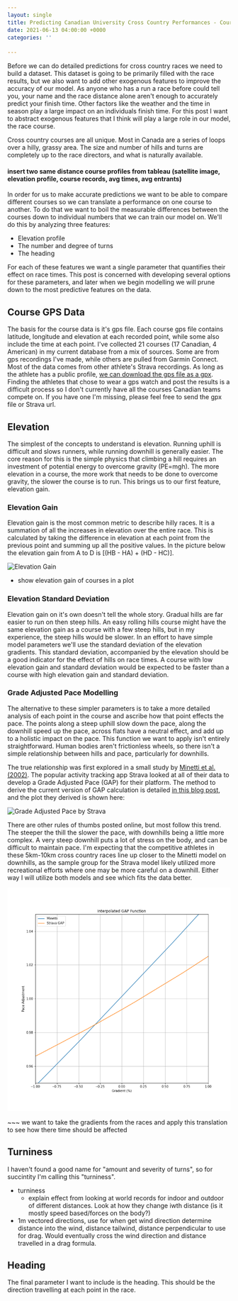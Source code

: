 ```yaml
---
layout: single
title: Predicting Canadian University Cross Country Performances - Course Analysis
date: 2021-06-13 04:00:00 +0000
categories: ''

---
```

Before we can do detailed predictions for cross country races we need to build a dataset. This dataset is going to be primarily filled with the race results, but we also want to add other exogenous features to improve the accuracy of our model. As anyone who has a run a race before could tell you, your name and the race distance alone aren't enough to accurately predict your finish time. Other factors like the weather and the time in season play a large impact on an individuals finish time. For this post I want to abstract exogenous features that I think will play a large role in our model, the race course.

Cross country courses are all unique. Most in Canada are a series of loops over a hilly, grassy area. The size and number of hills and turns are completely up to the race directors, and what is naturally available.

#### insert two same distance course profiles from tableau (satellite image, elevation profile, course records, avg times, avg entrants)

In order for us to make accurate predictions we want to be able to compare different courses so we can translate a performance on one course to another. To do that we want to boil the measurable differences between the courses down to individual numbers that we can train our model on. We'll do this by analyzing three features:

* Elevation profile
* The number and degree of turns
* The heading

For each of these features we want a single parameter that quantifies their effect on race times. This post is concerned with developing several options for these parameters, and later when we begin modelling we will prune down to the most predictive features on the data.

## Course GPS Data

The basis for the course data is it's gps file. Each course gps file contains latitude, longitude and elevation at each recorded point, while some also include the time at each point. I've collected 21 courses (17 Canadian, 4 American) in my current database from a mix of sources. Some are from gps recordings I've made, while others are pulled from Garmin Connect. Most of the data comes from other athlete's Strava recordings. As long as the athlete has a public profile, [we can download the gps file as a gpx](https://support.strava.com/hc/en-us/articles/216918447-Downloading-a-GPX-Route-from-other-Athlete-s-Activities). Finding the athletes that chose to wear a gps watch and post the results is a difficult process so I don't currently have all the courses Canadian teams compete on. If you have one I'm missing, please feel free to send the gpx file or Strava url.

## Elevation

The simplest of the concepts to understand is elevation. Running uphill is difficult and slows runners, while running downhill is generally easier. The core reason for this is the simple physics that climbing a hill requires an investment of potential energy to overcome gravity (PE=mgh). The more elevation in a course, the more work that needs to be done to overcome gravity, the slower the course is to run. This brings us to our first feature, elevation gain.

### Elevation Gain

Elevation gain is the most common metric to describe hilly races. It is a summation of all the increases in elevation over the entire race. This is calculated by taking the difference in elevation at each point from the previous point and summing up all the positive values. In the picture below the elevation gain from A to D is \[(HB - HA) + (HD - HC)\].

![](https://upload.wikimedia.org/wikipedia/commons/9/9a/Elevation_gain.png "Elevation Gain")

* show elevation gain of courses in a plot

### Elevation Standard Deviation

Elevation gain on it's own doesn't tell the whole story. Gradual hills are far easier to run on then steep hills. An easy rolling hills course might have the same elevation gain as a course with a few steep hills, but in my experience, the steep hills would be slower. In an effort to have simple model parameters we'll use the standard deviation of the elevation gradients. This standard deviation, accompanied by the elevation should be a good indicator for the effect of hills on race times. A course with low elevation gain and standard deviation would be expected to be faster than a course with high elevation gain and standard deviation.

### Grade Adjusted Pace Modelling

The alternative to these simpler parameters is to take a more detailed analysis of each point in the course and ascribe how that point effects the pace. The points along a steep uphill slow down the pace, along the downhill speed up the pace, across flats have a neutral effect, and add up to a holistic impact on the pace. This function we want to apply isn't entirely straightforward. Human bodies aren't frictionless wheels, so there isn't a simple relationship between hills and pace, particularly for downhills.

The true relationship was first explored in a small study by [Minetti et al. (2002)](https://doi.org/10.1152/japplphysiol.01177.2001). The popular activity tracking app Strava looked at all of their data to develop a Grade Adjusted Pace (GAP) for their platform. The method to derive the current version of GAP calculation is detailed [in this blog post](https://medium.com/strava-engineering/an-improved-gap-model-8b07ae8886c3), and the plot they derived is shown here:

![](https://miro.medium.com/max/3088/1*_TwofsNS872wbUS12ykKPQ.png "Grade Adjusted Pace by Strava")

There are other rules of thumbs posted online, but most follow this trend. The steeper the thill the slower the pace, with downhills being a little more complex. A very steep downhill puts a lot of stress on the body, and can be difficult to maintain pace. I'm expecting that the competitive athletes in these 5km-10km cross country races line up closer to the Minetti model on downhills, as the sample group for the Strava model likely utilized more recreational efforts where one may be more careful on a downhill. Either way I will utilize both models and see which fits the data better.

![Interpolated GAP Function Around 0% Gradient](/uploads/interpolated-gap-function.png "Interpolated GAP Function Around 0% Gradient")

\~\~\~ we want to take the gradients from the races and apply this translation to see how there time should be affected

## Turniness

I haven't found a good name for "amount and severity of turns", so for succintity I'm calling this "turniness".

* turniness
  * explain effect from looking at world records for indoor and outdoor of different distances. Look at how they change iwth distance (is it mostly speed based/forces on the body?)
* 1m vectored directions, use for when get wind direction determine distance into the wind, distance tailwind, distance perpendicular to use for drag. Would eventually cross the wind direction and distance travelled in a drag formula.

## Heading

The final parameter I want to include is the heading. This should be the direction travelling at each point in the race. 